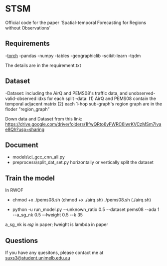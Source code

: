 # STSM
Official code for the paper 'Spatial-temporal Forecasting for Regions without Observations'

## Requirements
-[torch](https://pytorch.org/)
-pandas
-numpy
-tables
-geographiclib
-scikit-learn
-tqdm

The details are in the requirement.txt

## Dataset
-Dataset: including the AirQ and PEMS08's traffic data, and unobserved-valid-observed idxs for each split
-data: (1) AirQ and PEMS08 contain the temporal adjacent matrix (2) each 1-hop sub-graph's region graph are in the floder "region_graph"

Down data and Dataset from this link: https://drive.google.com/drive/folders/1IfwQRto6yFWRC6lwrKVCzMSm7Ivae8Qh?usp=sharing

## Document
- models\cl_gcc_cnn_all.py
- preprocess\split_dat_set.py horizontally or vertically split the dataset

## Train the model
In RWOF
- chmod +x ./pems08.sh (chmod +x ./airq.sh) ./pems08.sh (./airq.sh)

- python -u run_model.py --unknown_ratio 0.5 --dataset pems08 --ada 1 --a_sg_nk 0.5 --lweight 0.5 --k 35

a_sg_nk is 𝜖𝑠𝑔 in paper; lweight is lambda in paper

## Questions
If you have any quesitons, please contact me at suxs3@student.unimelb.edu.au
